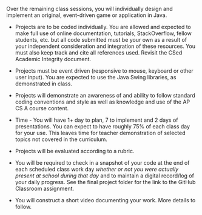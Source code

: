 Over the remaining class sessions, you will individually design and implement an original, event-driven game or application in Java.

* Projects are to be coded individually. You are allowed and expected to make full use of online documentation, tutorials, StackOverflow, fellow students, etc. but all code submitted must be your own as a result of your independent consideration and integration of these resources. You must also keep track and cite all references used.  Revisit the CSed Academic Integrity document.

* Projects must be event driven (responsive to mouse, keyboard or other user input). You are expected to use the Java Swing libraries, as demonstrated in class.

* Projects will demonstrate an awareness of and ability to follow standard coding conventions and style as well as knowledge and use of the AP CS A course content.

* Time - You will have 1+ day to plan, 7 to implement and 2 days of presentations. You can expect to have roughly 75% of each class day for your use. This leaves time for teacher demonstration of selected topics not covered in the curriculum.

* Projects will be evaluated according to a rubric. 

* You will be required to check in a snapshot of your code at the end of each scheduled class work day *whether or not you were actually present at school during that day* and to maintain a digital record/log of your daily progress.  See the final project folder for the link to the GitHub Classroom assignment.

* You will construct a short video documenting your work.  More details to follow.
